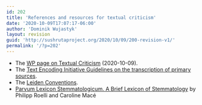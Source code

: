 ```yaml
---
id: 202
title: 'References and resources for textual criticism'
date: '2020-10-09T17:07:17-06:00'
author: 'Dominik Wujastyk'
layout: revision
guid: 'http://sushrutaproject.org/2020/10/09/200-revision-v1/'
permalink: '/?p=202'
---
```


- The [WP page on Textual Criticism](https://en.wikipedia.org/wiki/Textual_criticism) (2020-10-09).
- The [Text Encoding Initiative Guidelines on the transcription of primary sources](https://tei-c.org/release/doc/tei-p5-doc/en/html/PH.html).
- The [Leiden Conventions](https://en.wikipedia.org/wiki/Leiden_Conventions).
- [Parvum Lexicon Stemmatologicum. A Brief Lexicon of Stemmatology](https://doi.org/10.5167/uzh-121539) by Philipp Roelli and Caroline Macé